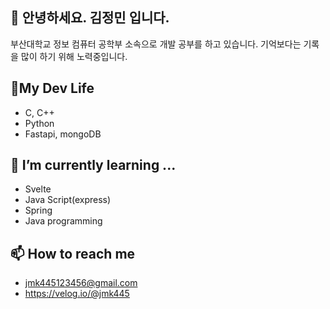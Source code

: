 ## 👋 안녕하세요. 김정민 입니다.
부산대학교 정보 컴퓨터 공학부 소속으로 개발 공부를 하고 있습니다.
기억보다는 기록을 많이 하기 위해 노력중입니다.

## 👯My Dev Life
- C, C++
- Python
- Fastapi, mongoDB
## 🌱 I’m currently learning ...
- Svelte
- Java Script(express)
- Spring
- Java programming
## 📫 How to reach me
- jmk445123456@gmail.com
- https://velog.io/@jmk445
  

  
<!--
**jmk445/jmk445** is a ✨ _special_ ✨ repository because its `README.md` (this file) appears on your GitHub profile.

Here are some ideas to get you started:

- 🔭 I’m currently working on ...

- 👯 I’m looking to collaborate on ...
- 🤔 I’m looking for help with ...
- 💬 Ask me about ...
- 📫 How to reach me: ...
- 😄 Pronouns: ...
- ⚡ Fun fact: ...
-->
